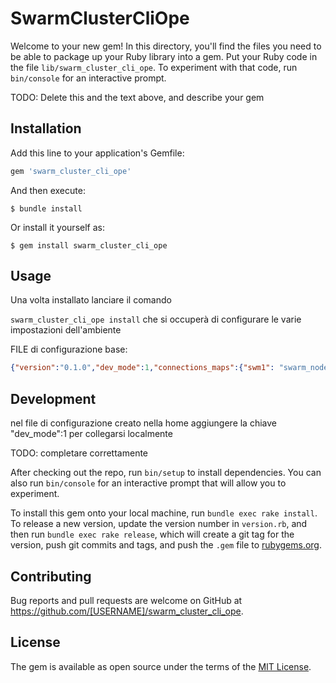 # SwarmClusterCliOpe

Welcome to your new gem! In this directory, you'll find the files you need to be able to package up your Ruby library into a gem. Put your Ruby code in the file `lib/swarm_cluster_cli_ope`. To experiment with that code, run `bin/console` for an interactive prompt.

TODO: Delete this and the text above, and describe your gem

## Installation

Add this line to your application's Gemfile:

```ruby
gem 'swarm_cluster_cli_ope'
```

And then execute:

    $ bundle install

Or install it yourself as:

    $ gem install swarm_cluster_cli_ope

## Usage

Una volta installato lanciare il comando 


```swarm_cluster_cli_ope install``` che si occuperà di configurare le varie impostazioni dell'ambiente


FILE di configurazione base:
```json
{"version":"0.1.0","dev_mode":1,"connections_maps":{"swm1": "swarm_node_1","swm2": "swarm_node_2","swm3": "swarm_node_3"}}
```


## Development

nel file di configurazione creato nella home aggiungere la chiave "dev_mode":1 per collegarsi localmente

TODO: completare correttamente

After checking out the repo, run `bin/setup` to install dependencies. You can also run `bin/console` for an interactive prompt that will allow you to experiment.

To install this gem onto your local machine, run `bundle exec rake install`. To release a new version, update the version number in `version.rb`, and then run `bundle exec rake release`, which will create a git tag for the version, push git commits and tags, and push the `.gem` file to [rubygems.org](https://rubygems.org).

## Contributing

Bug reports and pull requests are welcome on GitHub at https://github.com/[USERNAME]/swarm_cluster_cli_ope.


## License

The gem is available as open source under the terms of the [MIT License](https://opensource.org/licenses/MIT).
 
